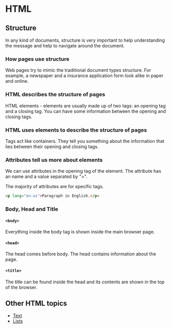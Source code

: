 # HTML

## Structure

In any kind of documents, structure is very important to help understanding the message and help to navigate around
the document.

### How pages use structure

Web pages try to mimic the traditional document types structure. For example, a newspaper and a insurance application
form look alike in paper and online.

### HTML describes the structure of pages

HTML elements - elements are usually made up of two tags: an opening tag and a closing tag. You can have some information
between the opening and closing tags.

### HTML uses elements to describe the structure of pages

Tags act like containers. They tell you something about the information that lies between their opening and closing tags.

### Attributes tell us more about elements

We can use attributes in the opening tag of the element. The attribute has an name and a value separated by "=".

The majority of attributes are for specific tags.

```html
<p lang="en-us">Paragraph in English.</p>
```

### Body, Head and Title

#### `<body>`

Everything inside the body tag is shown inside the main browser page.

#### `<head>`

The head comes before body. The head contains information about the page.

#### `<title>`

The title can be found inside the head and its contents are shown in the top of the browser.

## Other HTML topics

* [Text](01_Text.md)
* [Lists](02_Lists.md)